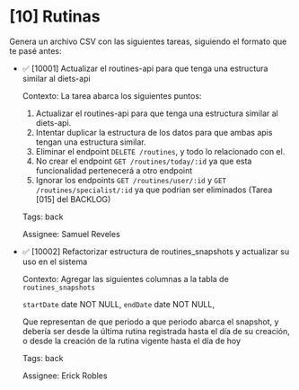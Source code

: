 # [10] Rutinas

Genera un archivo CSV con las siguientes tareas, siguiendo el formato que te pasé antes:

- ✅ [10001] Actualizar el routines-api para que tenga una estructura similar al diets-api

  Contexto: La tarea abarca los siguientes puntos:

  1. Actualizar el routines-api para que tenga una estructura similar al diets-api.
  2. Intentar duplicar la estructura de los datos para que ambas apis tengan una estructura similar.
  3. Eliminar el endpoint `DELETE /routines`, y todo lo relacionado con el.
  4. No crear el endpoint `GET /routines/today/:id` ya que esta funcionalidad pertenecerá a otro endpoint
  5. Ignorar los endpoints `GET /routines/user/:id` y `GET /routines/specialist/:id` ya que podrían ser eliminados (Tarea [015] del BACKLOG)

  Tags: back

  Assignee: Samuel Reveles

- ✅ [10002] Refactorizar estructura de routines_snapshots y actualizar su uso en el sistema

  Contexto: Agregar las siguientes columnas a la tabla de `routines_snapshots`

  `startDate` date NOT NULL,
  `endDate` date NOT NULL,

  Que representan de que periodo a que periodo abarca el snapshot, y debería ser desde la última rutina registrada hasta el día de su creación, o desde la creación de la rutina vigente hasta el día de hoy

  Tags: back

  Assignee: Erick Robles